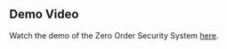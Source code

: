 ## Demo Video

Watch the demo of the Zero Order Security System [here](https://drive.google.com/file/d/1SPbSGoYj_QpLPTAaypYr_lsj1g4NM6BJ/view?usp=sharing).

